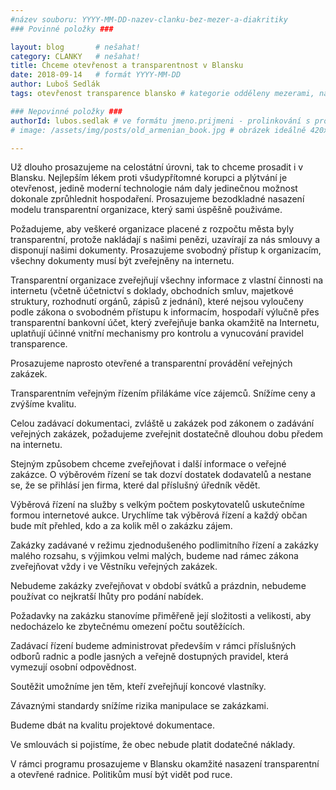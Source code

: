 ```yaml
---
#název souboru: YYYY-MM-DD-nazev-clanku-bez-mezer-a-diakritiky
### Povinné položky ###

layout: blog       # nešahat!
category: CLANKY   # nešahat!
title: Chceme otevřenost a transparentnost v Blansku
date: 2018-09-14   # formát YYYY-MM-DD
author: Luboš Sedlák
tags: otevřenost transparence blansko # kategorie odděleny mezerami, např. volby zemědělství životní-prostředí piráti (viz https://jihomoravsky.pirati.cz/tags/)

### Nepovinné položky ###
authorId: lubos.sedlak # ve formátu jmeno.prijmeni - prolinkování s profilem přes uid
# image: /assets/img/posts/old_armenian_book.jpg # obrázek ideálně 420x677px minifikovaný přes https://tinypng.com/

---
```


Už dlouho prosazujeme na celostátní úrovni, tak to chceme prosadit i v Blansku. Nejlepším lékem proti všudypřítomné korupci a plýtvání je otevřenost, jedině moderní technologie nám daly jedinečnou možnost dokonale zprůhlednit hospodaření. Prosazujeme bezodkladné nasazení modelu transparentní organizace, který sami úspěšně použiváme.

Požadujeme, aby veškeré organizace placené z rozpočtu města byly transparentní, protože nakládají s našimi penězi, uzavírají za nás smlouvy a disponují našimi dokumenty. Prosazujeme svobodný přístup k organizacím, všechny dokumenty musí být zveřejněny na internetu.

Transparentní organizace zveřejňují všechny informace z vlastní činnosti na internetu (včetně účetnictví s doklady, obchodních smluv, majetkové struktury, rozhodnutí orgánů, zápisů z jednání), které nejsou vyloučeny podle zákona o svobodném přístupu k informacím, hospodaří výlučně přes transparentní bankovní účet, který zveřejňuje banka okamžitě na Internetu, uplatňují účinné vnitřní mechanismy pro kontrolu a vynucování pravidel transparence.

Prosazujeme naprosto otevřené a transparentní provádění veřejných zakázek.

Transparentním veřejným řízením přilákáme více zájemců. Snížíme ceny a zvýšíme kvalitu.

Celou zadávací dokumentaci, zvláště u zakázek pod zákonem o zadávání veřejných zakázek, požadujeme zveřejnit dostatečně dlouhou dobu předem na internetu.

Stejným způsobem chceme zveřejňovat i další informace o veřejné zakázce. O výběrovém řízení se tak dozví dostatek dodavatelů a nestane se, že se přihlásí jen firma, které dal příslušný úředník vědět.

Výběrová řízení na služby s velkým počtem poskytovatelů uskutečníme formou internetové aukce. Urychlíme tak výběrová řízení a každý občan bude mít přehled, kdo a za kolik měl o zakázku zájem.

Zakázky zadávané v režimu zjednodušeného podlimitního řízení a zakázky malého rozsahu, s výjimkou velmi malých, budeme nad rámec zákona zveřejňovat vždy i ve Věstníku veřejných zakázek.

Nebudeme zakázky zveřejňovat v období svátků a prázdnin, nebudeme používat co nejkratší lhůty pro podání nabídek.

Požadavky na zakázku stanovíme přiměřeně její složitosti a velikosti, aby nedocházelo ke zbytečnému omezení počtu soutěžících.

Zadávací řízení budeme administrovat především v rámci příslušných odborů radnic a podle jasných a veřejně dostupných pravidel, která vymezují osobní odpovědnost.

Soutěžit umožníme jen těm, kteří zveřejňují koncové vlastníky.

Závaznými standardy snížíme rizika manipulace se zakázkami.

Budeme dbát na kvalitu projektové dokumentace.

Ve smlouvách si pojistíme, že obec nebude platit dodatečné náklady.

V rámci programu prosazujeme v Blansku okamžité nasazení transparentní a otevřené radnice. Politikům musí být vidět pod ruce.

